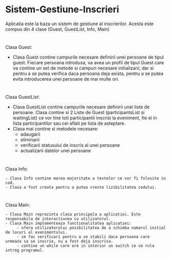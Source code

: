 # Sistem-Gestiune-Inscrieri

  Aplicatia este la baza un sistem de gestiune al inscrierilor. Acesta este compus din 4 clase (Guest, GuestList, Info, Main)
#
Clasa Guest: 

   - Clasa Guest contine campurile necesare definirii unei persoane de tipul guest. Fiecare persoana introdusa, va avea un profil de tipul Guest care va contine un set de metode si campuri necesare initializarii, dar si pentru a se putea verifica daca persoana deja exista, pentru a se putea evita introducerea unei persoane de mai multe ori.
	 
#
Clasa GuestList:
  
   - Clasa GuestList contine campurile necesare definirii unei liste de persoane. Clasa contine si 2 Liste de Guest (participantsList si waitingList) ce vor tine toti participantii inscrisi la eveniment, fie ei in lista participantilor sau cei aflati pe lista de asteptare. 
   - Clasa mai contine si metodele necesare:
        - adaugarii
        - eliminarii
        - verificarii statusului de inscris al unei persoane
        - actualizarii datelor unei persoane

#
Clasa Info:
  
    - Clasa Info contine marea majoritate a textelor ce vor fi folosite in cod. 
    - Clasa a fost creata pentru a putea creste lizibilitatea codului.

#
Clasa Main:

    - Clasa Main reprezinta clasa principala a aplicatiei. Este responsabila de interactiunea cu utilizatorul. 
    - Clasa Main implementeaza functionalitatea aplicatiei:
         - ofera utilizatorului posibilitatea de a schimba numarul initial de locuri al evenimentului.
         - se fac verificari pentru a se stabili daca persoana care urmeaza sa se inscrie, nu a fost deja inscrisa.
         - contine un while care are in interior un switch ce va rula intreg programul.
